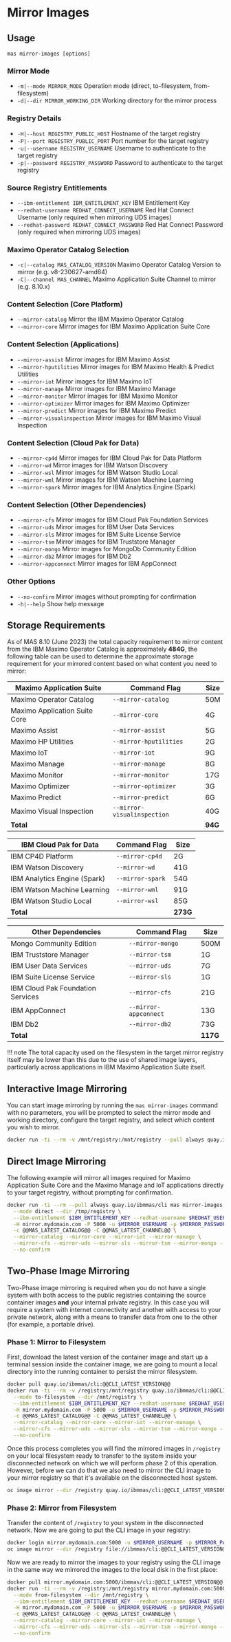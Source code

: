 Mirror Images
===============================================================================

Usage
-------------------------------------------------------------------------------
`mas mirror-images [options]`

### Mirror Mode
- `-m|--mode MIRROR_MODE` Operation mode (direct, to-filesystem, from-filesystem)
- `-d|--dir MIRROR_WORKING_DIR` Working directory for the mirror process

### Registry Details
- `-H|--host REGISTRY_PUBLIC_HOST` Hostname of the target registry
- `-P|--port REGISTRY_PUBLIC_PORT` Port number for the target registry
- `-u|--username REGISTRY_USERNAME` Username to authenticate to the target registry
- `-p|--password REGISTRY_PASSWORD` Password to authenticate to the target registry

### Source Registry Entitlements
- `--ibm-entitlement IBM_ENTITLEMENT_KEY` IBM Entitlement Key
- `--redhat-username REDHAT_CONNECT_USERNAME` Red Hat Connect Username (only required when mirroring UDS images)
- `--redhat-password REDHAT_CONNECT_PASSWORD` Red Hat Connect Password (only required when mirroring UDS images)

### Maximo Operator Catalog Selection
- `-c|--catalog MAS_CATALOG_VERSION` Maximo Operator Catalog Version to mirror (e.g. v8-230627-amd64)
- `-C|--channel MAS_CHANNEL` Maximo Application Suite Channel to mirror (e.g. 8.10.x)

### Content Selection (Core Platform)
- `--mirror-catalog` Mirror the IBM Maximo Operator Catalog
- `--mirror-core` Mirror images for IBM Maximo Application Suite Core

### Content Selection (Applications)
- `--mirror-assist`  Mirror images for IBM Maximo Assist
- `--mirror-hputilities` Mirror images for IBM Maximo Health & Predict Utilities
- `--mirror-iot` Mirror images for IBM Maximo IoT
- `--mirror-manage` Mirror images for IBM Maximo Manage
- `--mirror-monitor` Mirror images for IBM Maximo Monitor
- `--mirror-optimizer` Mirror images for IBM Maximo Optimizer
- `--mirror-predict` Mirror images for IBM Maximo Predict
- `--mirror-visualinspection` Mirror images for IBM Maximo Visual Inspection

### Content Selection (Cloud Pak for Data)
- `--mirror-cp4d` Mirror images for IBM Cloud Pak for Data Platform
- `--mirror-wd` Mirror images for IBM Watson Discovery
- `--mirror-wsl` Mirror images for IBM Watson Studio Local
- `--mirror-wml` Mirror images for IBM Watson Machine Learning
- `--mirror-spark` Mirror images for IBM Analytics Engine (Spark)

### Content Selection (Other Dependencies)
- `--mirror-cfs` Mirror images for IBM Cloud Pak Foundation Services
- `--mirror-uds` Mirror images for IBM User Data Services
- `--mirror-sls` Mirror images for IBM Suite License Service
- `--mirror-tsm` Mirror images for IBM Truststore Manager
- `--mirror-mongo` Mirror images for MongoDb Community Edition
- `--mirror-db2` Mirror images for IBM Db2
- `--mirror-appconnect` Mirror images for IBM AppConnect


### Other Options
- `--no-confirm` Mirror images without prompting for confirmation
- `-h|--help` Show help message


Storage Requirements
-------------------------------------------------------------------------------
As of MAS 8.10 (June 2023) the total capacity requirement to mirror content from the IBM Maximo Operator Catalog is approximately **484G**, the following table can be used to determine the approximate storage requirement for your mirrored content based on what content you need to mirror:

| Maximo Application Suite        | Command Flag                | Size    |
| ------------------------------- | --------------------------- | ------- |
| Maximo Operator Catalog         | `--mirror-catalog`          | 50M     |
| Maximo Application Suite Core   | `--mirror-core`             | 4G      |
| Maximo Assist                   | `--mirror-assist`           | 5G      |
| Maximo HP Utilities             | `--mirror-hputilities`      | 2G      |
| Maximo IoT                      | `--mirror-iot`              | 9G      |
| Maximo Manage                   | `--mirror-manage`           | 8G      |
| Maximo Monitor                  | `--mirror-monitor`          | 17G     |
| Maximo Optimizer                | `--mirror-optimizer`        | 3G      |
| Maximo Predict                  | `--mirror-predict`          | 6G      |
| Maximo Visual Inspection        | `--mirror-visualinspection` | 40G     |
| **Total**                       |                             | **94G** |

| IBM Cloud Pak for Data       | Command Flag                | Size     |
| ---------------------------- | --------------------------- | -------- |
| IBM CP4D Platform            | `--mirror-cp4d`             | 2G       |
| IBM Watson Discovery         | `--mirror-wd`               | 41G      |
| IBM Analytics Engine (Spark) | `--mirror-spark`            | 54G      |
| IBM Watson Machine Learning  | `--mirror-wml`              | 91G      |
| IBM Watson Studio Local      | `--mirror-wsl`              | 85G      |
| **Total**                    |                             | **273G** |

| Other Dependencies                | Command Flag                | Size     |
| --------------------------------- | --------------------------- | -------- |
| Mongo Community Edition           | `--mirror-mongo`            | 500M     |
| IBM Truststore Manager            | `--mirror-tsm`              | 1G       |
| IBM User Data Services            | `--mirror-uds`              | 7G       |
| IBM Suite License Service         | `--mirror-sls`              | 1G       |
| IBM Cloud Pak Foundation Services | `--mirror-cfs`              | 21G      |
| IBM AppConnect                    | `--mirror-appconnect`       | 13G      |
| IBM Db2                           | `--mirror-db2`              | 73G      |
| **Total**                         |                             | **117G** |

!!! note
    The total capacity used on the filesystem in the target mirror registry itself may be lower than this due to the use of shared image layers, particularly across applications in IBM Maximo Application Suite itself.


Interactive Image Mirroring
-------------------------------------------------------------------------------
You can start image mirroring by running the `mas mirror-images` command with no parameters, you will be prompted to select the mirror mode and working directory, configure the target registry, and select which content you wish to mirror.

```bash
docker run -ti --rm -v /mnt/registry:/mnt/registry --pull always quay.io/ibmmas/cli mas mirror-images
```


Direct Image Mirroring
-------------------------------------------------------------------------------
The following example will mirror all images required for Maximo Application Suite Core and the Maximo Manage and IoT applications directly to your target registry, without prompting for confirmation.

```bash
docker run -ti --rm --pull always quay.io/ibmmas/cli mas mirror-images \
  --mode direct --dir /tmp/registry \
  --ibm-entitlement $IBM_ENTITLEMENT_KEY --redhat-username $REDHAT_USERNAME --redhat-password $REDHAT_PASSWORD \
  -H mirror.mydomain.com -P 5000 -u $MIRROR_USERNAME -p $MIRROR_PASSWORD \
  -c @@MAS_LATEST_CATALOG@@ -C @@MAS_LATEST_CHANNEL@@ \
  --mirror-catalog --mirror-core --mirror-iot --mirror-manage \
  --mirror-cfs --mirror-uds --mirror-sls --mirror-tsm --mirror-mongo --mirror-db2 \
  --no-confirm
```


Two-Phase Image Mirroring
-------------------------------------------------------------------------------
Two-Phase image mirroring is required when you do not have a single system with both access to the public registries containing the source container images **and** your internal private registry.  In this case you will require a system with internet connectivity and another with access to your private network, along with a means to transfer data from one to the other (for example, a portable drive).

### Phase 1: Mirror to Filesystem
First, download the latest version of the container image and start up a terminal session inside the container image, we are going to mount a local directory into the running container to persist the mirror filesystem.

```bash
docker pull quay.io/ibmmas/cli:@@CLI_LATEST_VERSION@@
docker run -ti --rm -v /registry:/mnt/registry quay.io/ibmmas/cli:@@CLI_LATEST_VERSION@@ mas mirror-images \
  --mode to-filesystem --dir /mnt/registry \
  --ibm-entitlement $IBM_ENTITLEMENT_KEY --redhat-username $REDHAT_USERNAME --redhat-password $REDHAT_PASSWORD \
  -H mirror.mydomain.com -P 5000 -u $MIRROR_USERNAME -p $MIRROR_PASSWORD \
  -c @@MAS_LATEST_CATALOG@@ -C @@MAS_LATEST_CHANNEL@@ \
  --mirror-catalog --mirror-core --mirror-iot --mirror-manage \
  --mirror-cfs --mirror-uds --mirror-sls --mirror-tsm --mirror-mongo --mirror-db2 \
  --no-confirm
```

Once this process completes you will find the mirrored images in `/registry` on your local filesystem ready to transfer to the system inside your disconnected network on which we will perform phase 2 of this operation.  However, before we can do that we also need to mirror the CLI image to your mirror registry so that it's available on the disconnected host system.

```bash
oc image mirror --dir /registry quay.io/ibmmas/cli:@@CLI_LATEST_VERSION@@ file://ibmmas/cli:@@CLI_LATEST_VERSION@@
```


### Phase 2: Mirror from Filesystem
Transfer the content of `/registry` to your system in the disconnected network.  Now we are going to put the CLI image in your registry:

```bash
docker login mirror.mydomain.com:5000 -u $MIRROR_USERNAME -p $MIRROR_PASSWORD
oc image mirror --dir /registry file://ibmmas/cli:@@CLI_LATEST_VERSION@@ mirror.mydomain.com:5000/ibmmas/cli:@@CLI_LATEST_VERSION@@
```

Now we are ready to mirror the images to your registry using the CLI image in the same way we mirrored the images to the local disk in the first place:

```bash
docker pull mirror.mydomain.com:5000/ibmmas/cli:@@CLI_LATEST_VERSION@@
docker run -ti --rm -v /registry:/mnt/registry mirror.mydomain.com:5000/ibmmas/cli:@@CLI_LATEST_VERSION@@ mas mirror-images \
  --mode from-filesystem --dir /mnt/registry \
  --ibm-entitlement $IBM_ENTITLEMENT_KEY --redhat-username $REDHAT_USERNAME --redhat-password $REDHAT_PASSWORD \
  -H mirror.mydomain.com -P 5000 -u $MIRROR_USERNAME -p $MIRROR_PASSWORD \
  -c @@MAS_LATEST_CATALOG@@ -C @@MAS_LATEST_CHANNEL@@ \
  --mirror-catalog --mirror-core --mirror-iot --mirror-manage \
  --mirror-cfs --mirror-uds --mirror-sls --mirror-tsm --mirror-mongo --mirror-db2 \
  --no-confirm
```

